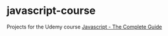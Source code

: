 # javascript-course

Projects for the Udemy course [Javascript - The Complete Guide](https://www.udemy.com/course/javascript-the-complete-guide-2020-beginner-advanced/)